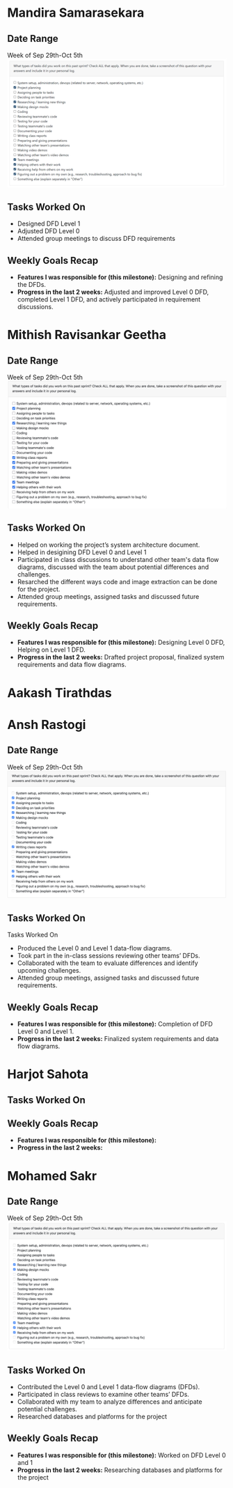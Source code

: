 # Mandira Samarasekara

## Date Range

Week of Sep 29th-Oct 5th
![Mandira Peer Eval SS](images/MandiraWeek5.png)

## Tasks Worked On

- Designed DFD Level 1
- Adjusted DFD Level 0
- Attended group meetings to discuss DFD requirements

## Weekly Goals Recap

- **Features I was responsible for (this milestone):** Designing and refining the DFDs.
- **Progress in the last 2 weeks:** Adjusted and improved Level 0 DFD, completed Level 1 DFD, and actively participated in requirement discussions.


# Mithish Ravisankar Geetha

## Date Range

Week of Sep 29th-Oct 5th
![Mithish Peer Eval SS](images/MithishWeek5.jpg)

## Tasks Worked On

- Helped on working the project’s system architecture document.
- Helped in desigining DFD Level 0 and Level 1
- Participated in class discussions to understand other team's data flow diagrams, discussed with the team about potential differences and challenges.
- Resarched the different ways code and image extraction can be done for the project.
- Attended group meetings, assigned tasks and discussed future requirements.

## Weekly Goals Recap

- **Features I was responsible for (this milestone):** Designing Level 0 DFD, Helping on Level 1 DFD.
- **Progress in the last 2 weeks:** Drafted project proposal, finalized system requirements and data flow diagrams.

# Aakash Tirathdas

# Ansh Rastogi

## Date Range

Week of Sep 29th-Oct 5th
![Ansh Rastogi Peer Eval SS](images/AnshRastogi_PeerEval_SS_W4.png)

## Tasks Worked On

Tasks Worked On

- Produced the Level 0 and Level 1 data-flow diagrams.
- Took part in the in-class sessions reviewing other teams’ DFDs.
- Collaborated with the team to evaluate differences and identify upcoming challenges.
- Attended group meetings, assigned tasks and discussed future requirements.

## Weekly Goals Recap

- **Features I was responsible for (this milestone):** Completion of DFD Level 0 and Level 1.
- **Progress in the last 2 weeks:** Finalized system requirements and data flow diagrams.

# Harjot Sahota

## Tasks Worked On

## Weekly Goals Recap

- **Features I was responsible for (this milestone):**
- **Progress in the last 2 weeks:**

# Mohamed Sakr

## Date Range

Week of Sep 29th-Oct 5th
![Mohamed's Peer Eval SS](images/MohamedSakrW5.png)

## Tasks Worked On

- Contributed the Level 0 and Level 1 data-flow diagrams (DFDs).
- Participated in class reviews to examine other teams’ DFDs.
- Collaborated with my team to analyze differences and anticipate potential challenges.
- Researched databases and platforms for the project

## Weekly Goals Recap

- **Features I was responsible for (this milestone):** Worked on DFD Level 0 and 1
- **Progress in the last 2 weeks:** Researching databases and platforms for the project
